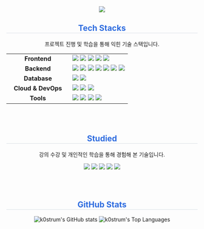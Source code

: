 <div align="center">
  <img src="https://capsule-render.vercel.app/api?type=Waving&color=auto&height=300&section=header&text=Hyunwoo's%20Github&fontSize=50" />
</div>

<div align="center">
  <h2 style="border-bottom: 1px solid #d8dee4; color: #2e6cdf;">Tech Stacks</h2>
  <p>프로젝트 진행 및 학습을 통해 익힌 기술 스택입니다.</p>
  
  <table style="width:100%; border: none;">
    <tr style="border: none;">
      <td align="center" width="150" style="border: none;"><strong>Frontend</strong></td>
      <td style="border: none;">
        <img src="https://img.shields.io/badge/HTML5-E34F26?style=for-the-badge&logo=html5&logoColor=white" />
        <img src="https://img.shields.io/badge/CSS3-1572B6?style=for-the-badge&logo=css3&logoColor=white" />
        <img src="https://img.shields.io/badge/JavaScript-F7DF1E?style=for-the-badge&logo=javascript&logoColor=black" />
        <img src="https://img.shields.io/badge/Vite-646CFF?style=for-the-badge&logo=Vite&logoColor=white" />
        <img src="https://img.shields.io/badge/React-61DAFB?style=for-the-badge&logo=React&logoColor=black" />
      </td>
    </tr>
    <tr style="border: none;">
      <td align="center" style="border: none;"><strong>Backend</strong></td>
      <td style="border: none;">
        <img src="https://img.shields.io/badge/Java-007396?style=for-the-badge&logo=openjdk&logoColor=white" />
        <img src="https://img.shields.io/badge/SpringBoot-6DB33F?style=for-the-badge&logo=springboot&logoColor=white" />
        <img src="https://img.shields.io/badge/Hibernate-59666C?style=for-the-badge&logo=hibernate&logoColor=white" />
        <img src="https://img.shields.io/badge/Node.js-5FA04E?style=for-the-badge&logo=Node.js&logoColor=white" />
        <img src="https://img.shields.io/badge/Express-000000?style=for-the-badge&logo=express&logoColor=white" />
        <img src="https://img.shields.io/badge/Python-3776AB?style=for-the-badge&logo=Python&logoColor=white" />
        <img src="https://img.shields.io/badge/Flask-000000?style=for-the-badge&logo=flask&logoColor=white" />
      </td>
    </tr>
    <tr style="border: none;">
      <td align="center" style="border: none;"><strong>Database</strong></td>
      <td style="border: none;">
        <img src="https://img.shields.io/badge/MySQL-4479A1?style=for-the-badge&logo=MySQL&logoColor=white" />
        <img src="https://img.shields.io/badge/MariaDB-003545?style=for-the-badge&logo=mariadb&logoColor=white" />
      </td>
    </tr>
    <tr style="border: none;">
      <td align="center" style="border: none;"><strong>Cloud & DevOps</strong></td>
      <td style="border: none;">
        <img src="https://img.shields.io/badge/AWS-232F3E?style=for-the-badge&logo=amazonaws&logoColor=white" />
        <img src="https://img.shields.io/badge/Docker-2496ED?style=for-the-badge&logo=docker&logoColor=white" />
        <img src="https://img.shields.io/badge/Kafka-231F20?style=for-the-badge&logo=apachekafka&logoColor=white" />
      </td>
    </tr>
    <tr style="border: none;">
      <td align="center" style="border: none;"><strong>Tools</strong></td>
      <td style="border: none;">
        <img src="https://img.shields.io/badge/GitHub-181717?style=for-the-badge&logo=github&logoColor=white" />
        <img src="https://img.shields.io/badge/VS_Code-007ACC?style=for-the-badge&logo=visualstudiocode&logoColor=white" />
        <img src="https://img.shields.io/badge/IntelliJ_IDEA-000000?style=for-the-badge&logo=intellijidea&logoColor=white" />
        <img src="https://img.shields.io/badge/Eclipse-2C2255?style=for-the-badge&logo=eclipseide&logoColor=white" />
      </td>
    </tr>
  </table>
</div><br/><br/>

<div align="center">
  <h2 style="border-bottom: 1px solid #d8dee4; color: #2e6cdf;">Studied</h2>
  <p>강의 수강 및 개인적인 학습을 통해 경험해 본 기술입니다.</p>
  <p>
    <img src="https://img.shields.io/badge/JSP-EE7600?style=for-the-badge&logo=apachetomcat&logoColor=white" />
    <img src="https://img.shields.io/badge/Django-092E20?style=for-the-badge&logo=Django&logoColor=white" />
    <img src="https://img.shields.io/badge/Flutter-02569B?style=for-the-badge&logo=flutter&logoColor=white" />
    <img src="https://img.shields.io/badge/Dart-0175C2?style=for-the-badge&logo=dart&logoColor=white" />
    <img src="https://img.shields.io/badge/MongoDB-47A248?style=for-the-badge&logo=mongodb&logoColor=white" />
  </p>
</div><br/><br/>

<div align="center">
  <h2 style="border-bottom: 1px solid #d8dee4; color: #2e6cdf;">GitHub Stats</h2>
  <p>
    <img src="https://github-readme-stats.vercel.app/api?username=k0strum&show_icons=true&theme=transparent" alt="k0strum's GitHub stats"/>
    <img src="https://github-readme-stats.vercel.app/api/top-langs/?username=k0strum&layout=compact&theme=transparent" alt="k0strum's Top Languages"/>
  </p>
</div>
